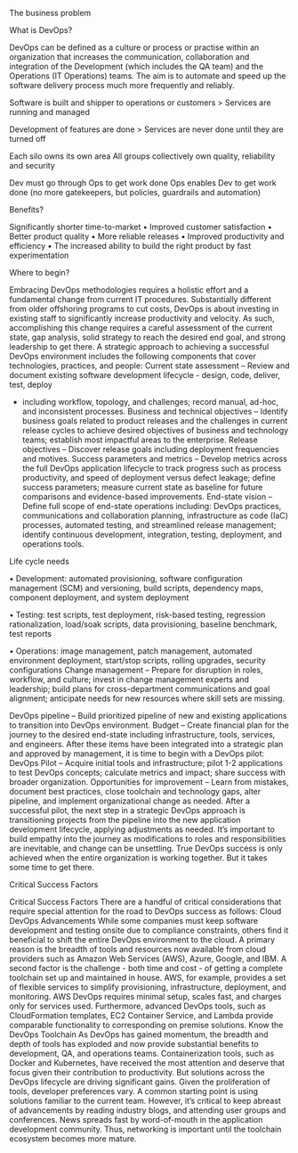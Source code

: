 The business problem



What is DevOps?

DevOps can be defined as a culture or process or practise within an organization that increases the
communication, collaboration and integration of the Development (which includes the QA team)
and the Operations (IT Operations) teams. The aim is to automate and speed up the software
delivery process much more frequently and reliably. 


Software is built and shipper to operations or
customers > Services are running and managed

Development of features are done > Services are never done until they are turned off

Each silo owns its own area All groups collectively own quality, reliability and
security

Dev must go through Ops to get work done Ops enables Dev to get work done (no more gatekeepers, but policies, guardrails and automation)


Benefits?

Significantly shorter time-to-market
• Improved customer satisfaction
• Better product quality
• More reliable releases
• Improved productivity and efficiency
• The increased ability to build the right product by fast experimentation 

Where to begin?

Embracing DevOps methodologies requires a holistic effort and a
fundamental change from current IT procedures. Substantially
different from older offshoring programs to cut costs, DevOps is
about investing in existing staff to significantly increase
productivity and velocity. As such, accomplishing this change
requires a careful assessment of the current state, gap analysis,
solid strategy to reach the desired end goal, and strong leadership
to get there.
A strategic approach to achieving a successful DevOps
environment includes the following components that cover
technologies, practices, and people:
Current state assessment – Review and document existing
software development lifecycle - design, code, deliver, test, deploy
- including workflow, topology, and challenges; record manual,
ad-hoc, and inconsistent processes.
Business and technical objectives – Identify business goals related
to product releases and the challenges in current release cycles to
achieve desired objectives of business and technology teams;
establish most impactful areas to the enterprise.
Release objectives – Discover release goals including deployment
frequencies and motives.
Success parameters and metrics – Develop metrics across the full
DevOps application lifecycle to track progress such as process
productivity, and speed of deployment versus defect leakage;
define success parameters; measure current state as baseline for
future comparisons and evidence-based improvements.
End-state vision – Define full scope of end-state operations
including: DevOps practices, communications and collaboration
planning, infrastructure as code (IaC) processes, automated testing,
and streamlined release management; identify continuous
development, integration, testing, deployment, and operations
tools.

Life cycle needs

• Development: automated provisioning, software
configuration management (SCM) and versioning, build
scripts, dependency maps, component deployment, and
system deployment

• Testing: test scripts, test deployment, risk-based testing,
regression rationalization, load/soak scripts, data
provisioning, baseline benchmark, test reports

• Operations: image management, patch management,
automated environment deployment, start/stop scripts,
rolling upgrades, security configurations
Change management – Prepare for disruption in roles, workflow,
and culture; invest in change management experts and leadership;
build plans for cross-department communications and goal
alignment; anticipate needs for new resources where skill sets are
missing.

DevOps pipeline – Build prioritized pipeline of new and existing
applications to transition into DevOps environment.
Budget – Create financial plan for the journey to the desired
end-state including infrastructure, tools, services, and engineers.
After these items have been integrated into a strategic plan and
approved by management, it is time to begin with a DevOps pilot:
DevOps Pilot – Acquire initial tools and infrastructure; pilot 1-2
applications to test DevOps concepts; calculate metrics and impact;
share success with broader organization.
Opportunities for improvement – Learn from mistakes, document
best practices, close toolchain and technology gaps, alter pipeline,
and implement organizational change as needed.
After a successful pilot, the next step in a strategic DevOps
approach is transitioning projects from the pipeline into the new
application development lifecycle, applying adjustments as needed.
It’s important to build empathy into the journey as modifications to
roles and responsibilities are inevitable, and change can be
unsettling. True DevOps success is only achieved when the entire
organization is working together. But it takes some time to get
there. 

Critical Success Factors

Critical Success Factors
There are a handful of critical considerations that require special
attention for the road to DevOps success as follows:
Cloud DevOps Advancements
While some companies must keep software development and
testing onsite due to compliance constraints, others find it
beneficial to shift the entire DevOps environment to the cloud.
A primary reason is the breadth of tools and resources now
available from cloud providers such as Amazon Web Services
(AWS), Azure, Google, and IBM. A second factor is the challenge -
both time and cost - of getting a complete toolchain set up and
maintained in house.
AWS, for example, provides a set of flexible services to simplify
provisioning, infrastructure, deployment, and monitoring. AWS
DevOps requires minimal setup, scales fast, and charges only for
services used. Furthermore, advanced DevOps tools, such as
CloudFormation templates, EC2 Container Service, and Lambda
provide comparable functionality to corresponding on premise
solutions.
Know the DevOps Toolchain
As DevOps has gained momentum, the breadth and depth of tools
has exploded and now provide substantial benefits to
development, QA, and operations teams. Containerization tools,
such as Docker and Kubernetes, have received the most attention
and deserve that focus given their contribution to productivity. But
solutions across the DevOps lifecycle are driving significant gains.
Given the proliferation of tools, developer preferences vary.
A common starting point is using solutions familiar to the current
team. However, it’s critical to keep abreast of advancements by
reading industry blogs, and attending user groups and
conferences. News spreads fast by word-of-mouth in the
application development community. Thus, networking is
important until the toolchain ecosystem becomes more mature.

